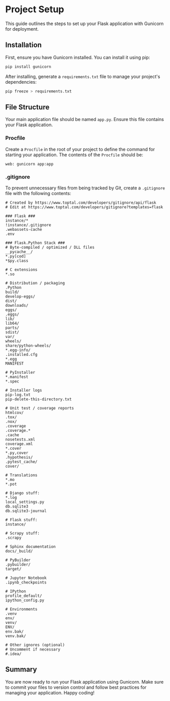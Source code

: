 # Project Setup

This guide outlines the steps to set up your Flask application with Gunicorn for deployment.

## Installation

First, ensure you have Gunicorn installed. You can install it using pip:

```bash
pip install gunicorn
```

After installing, generate a `requirements.txt` file to manage your project's dependencies:

```bash
pip freeze > requirements.txt
```

## File Structure

Your main application file should be named `app.py`. Ensure this file contains your Flask application.

### Procfile

Create a `Procfile` in the root of your project to define the command for starting your application. The contents of the `Procfile` should be:

```
web: gunicorn app:app
```

### .gitignore

To prevent unnecessary files from being tracked by Git, create a `.gitignore` file with the following contents:

```
# Created by https://www.toptal.com/developers/gitignore/api/flask
# Edit at https://www.toptal.com/developers/gitignore?templates=flask

### Flask ###
instance/*
!instance/.gitignore
.webassets-cache
.env

### Flask.Python Stack ###
# Byte-compiled / optimized / DLL files
__pycache__/
*.py[cod]
*$py.class

# C extensions
*.so

# Distribution / packaging
.Python
build/
develop-eggs/
dist/
downloads/
eggs/
.eggs/
lib/
lib64/
parts/
sdist/
var/
wheels/
share/python-wheels/
*.egg-info/
.installed.cfg
*.egg
MANIFEST

# PyInstaller
*.manifest
*.spec

# Installer logs
pip-log.txt
pip-delete-this-directory.txt

# Unit test / coverage reports
htmlcov/
.tox/
.nox/
.coverage
.coverage.*
.cache
nosetests.xml
coverage.xml
*.cover
*.py,cover
.hypothesis/
.pytest_cache/
cover/

# Translations
*.mo
*.pot

# Django stuff:
*.log
local_settings.py
db.sqlite3
db.sqlite3-journal

# Flask stuff:
instance/

# Scrapy stuff:
.scrapy

# Sphinx documentation
docs/_build/

# PyBuilder
.pybuilder/
target/

# Jupyter Notebook
.ipynb_checkpoints

# IPython
profile_default/
ipython_config.py

# Environments
.venv
env/
venv/
ENV/
env.bak/
venv.bak/

# Other ignores (optional)
# Uncomment if necessary
#.idea/
```

## Summary

You are now ready to run your Flask application using Gunicorn. Make sure to commit your files to version control and follow best practices for managing your application. Happy coding!

